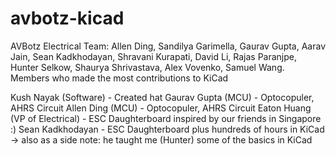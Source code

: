 # avbotz-kicad
AVBotz Electrical Team: Allen Ding,  Sandilya Garimella,  Gaurav Gupta,  Aarav Jain,  Sean Kadkhodayan,  Shravani Kurapati,  David Li, Rajas Paranjpe,  Hunter Selkow,  Shaurya Shrivastava,  Alex Vovenko,  Samuel Wang.
Members who made the most contributions to KiCad

Kush Nayak (Software) - Created hat
Gaurav Gupta (MCU) - Optocopuler, AHRS Circuit
Allen Ding (MCU) - Optocopuler, AHRS Circuit
Eaton Huang (VP of Electrical)  - ESC Daughterboard inspired by our friends in Singapore :)
Sean Kadkhodayan - ESC Daughterboard plus hundreds of hours in KiCad -> also as a side note: he taught me (Hunter) some of the basics in KiCad
